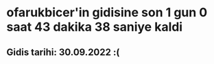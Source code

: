 # ofarukbicer'in gidisine son 1 gun 0 saat 43 dakika 38 saniye kaldi

## Gidis tarihi: 30.09.2022 :(